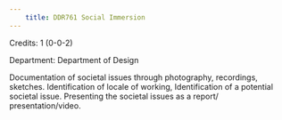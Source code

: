```yaml
---
    title: DDR761 Social Immersion
---
```

Credits: 1 (0-0-2)

Department: Department of Design

Documentation of societal issues through photography, recordings, sketches. Identification of locale of working, Identification of a potential societal issue. Presenting the societal issues as a report/ presentation/video.